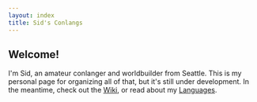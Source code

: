 ```yaml
---
layout: index
title: Sid's Conlangs
---
```


## Welcome!



I'm Sid, an amateur conlanger and worldbuilder from Seattle. This is my personal page for organizing all of that, but it's still under development.
In the meantime, check out the [Wiki](wiki), or read about my [Languages](langs).






